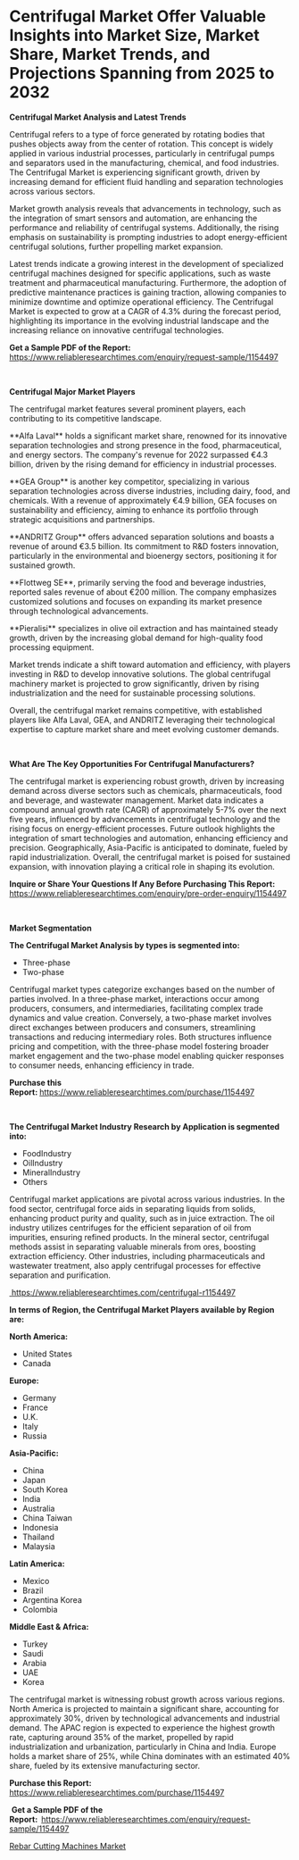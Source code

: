 <p><h1>Centrifugal Market Offer Valuable Insights into Market Size, Market Share, Market Trends, and Projections Spanning from 2025 to 2032</h1></p><p><strong>Centrifugal Market Analysis and Latest Trends</strong></p>
<p><p>Centrifugal refers to a type of force generated by rotating bodies that pushes objects away from the center of rotation. This concept is widely applied in various industrial processes, particularly in centrifugal pumps and separators used in the manufacturing, chemical, and food industries. The Centrifugal Market is experiencing significant growth, driven by increasing demand for efficient fluid handling and separation technologies across various sectors. </p><p>Market growth analysis reveals that advancements in technology, such as the integration of smart sensors and automation, are enhancing the performance and reliability of centrifugal systems. Additionally, the rising emphasis on sustainability is prompting industries to adopt energy-efficient centrifugal solutions, further propelling market expansion.</p><p>Latest trends indicate a growing interest in the development of specialized centrifugal machines designed for specific applications, such as waste treatment and pharmaceutical manufacturing. Furthermore, the adoption of predictive maintenance practices is gaining traction, allowing companies to minimize downtime and optimize operational efficiency. The Centrifugal Market is expected to grow at a CAGR of 4.3% during the forecast period, highlighting its importance in the evolving industrial landscape and the increasing reliance on innovative centrifugal technologies.</p></p>
<p><strong>Get a Sample PDF of the Report:&nbsp;</strong> <a href="https://www.reliableresearchtimes.com/enquiry/request-sample/1154497?utm_campaign=2472&utm_medium=2&utm_source=Github&utm_content=ia&utm_term=16022025&utm_id=centrifugal">https://www.reliableresearchtimes.com/enquiry/request-sample/1154497</a></p>
<p>&nbsp;</p>
<p><strong>Centrifugal Major Market Players</strong></p>
<p><p>The centrifugal market features several prominent players, each contributing to its competitive landscape. </p><p>**Alfa Laval** holds a significant market share, renowned for its innovative separation technologies and strong presence in the food, pharmaceutical, and energy sectors. The company's revenue for 2022 surpassed €4.3 billion, driven by the rising demand for efficiency in industrial processes.</p><p>**GEA Group** is another key competitor, specializing in various separation technologies across diverse industries, including dairy, food, and chemicals. With a revenue of approximately €4.9 billion, GEA focuses on sustainability and efficiency, aiming to enhance its portfolio through strategic acquisitions and partnerships.</p><p>**ANDRITZ Group** offers advanced separation solutions and boasts a revenue of around €3.5 billion. Its commitment to R&D fosters innovation, particularly in the environmental and bioenergy sectors, positioning it for sustained growth.</p><p>**Flottweg SE**, primarily serving the food and beverage industries, reported sales revenue of about €200 million. The company emphasizes customized solutions and focuses on expanding its market presence through technological advancements.</p><p>**Pieralisi** specializes in olive oil extraction and has maintained steady growth, driven by the increasing global demand for high-quality food processing equipment.</p><p>Market trends indicate a shift toward automation and efficiency, with players investing in R&D to develop innovative solutions. The global centrifugal machinery market is projected to grow significantly, driven by rising industrialization and the need for sustainable processing solutions. </p><p>Overall, the centrifugal market remains competitive, with established players like Alfa Laval, GEA, and ANDRITZ leveraging their technological expertise to capture market share and meet evolving customer demands.</p></p>
<p>&nbsp;</p>
<p><strong>What Are The Key Opportunities For Centrifugal Manufacturers?</strong></p>
<p><p>The centrifugal market is experiencing robust growth, driven by increasing demand across diverse sectors such as chemicals, pharmaceuticals, food and beverage, and wastewater management. Market data indicates a compound annual growth rate (CAGR) of approximately 5-7% over the next five years, influenced by advancements in centrifugal technology and the rising focus on energy-efficient processes. Future outlook highlights the integration of smart technologies and automation, enhancing efficiency and precision. Geographically, Asia-Pacific is anticipated to dominate, fueled by rapid industrialization. Overall, the centrifugal market is poised for sustained expansion, with innovation playing a critical role in shaping its evolution.</p></p>
<p><strong>Inquire or Share Your Questions If Any Before Purchasing This Report:</strong> <a href="https://www.reliableresearchtimes.com/enquiry/pre-order-enquiry/1154497?utm_campaign=2472&utm_medium=2&utm_source=Github&utm_content=ia&utm_term=16022025&utm_id=centrifugal">https://www.reliableresearchtimes.com/enquiry/pre-order-enquiry/1154497</a></p>
<p>&nbsp;</p>
<p><strong>Market Segmentation</strong></p>
<p><strong>The Centrifugal Market Analysis by types is segmented into:</strong></p>
<p><ul><li>Three-phase</li><li>Two-phase</li></ul></p>
<p><p>Centrifugal market types categorize exchanges based on the number of parties involved. In a three-phase market, interactions occur among producers, consumers, and intermediaries, facilitating complex trade dynamics and value creation. Conversely, a two-phase market involves direct exchanges between producers and consumers, streamlining transactions and reducing intermediary roles. Both structures influence pricing and competition, with the three-phase model fostering broader market engagement and the two-phase model enabling quicker responses to consumer needs, enhancing efficiency in trade.</p></p>
<p><strong>Purchase this Report:&nbsp;</strong><a href="https://www.reliableresearchtimes.com/purchase/1154497?utm_campaign=2472&utm_medium=2&utm_source=Github&utm_content=ia&utm_term=16022025&utm_id=centrifugal">https://www.reliableresearchtimes.com/purchase/1154497</a></p>
<p>&nbsp;</p>
<p><strong>The Centrifugal Market Industry Research by Application is segmented into:</strong></p>
<p><ul><li>FoodIndustry</li><li>OilIndustry</li><li>MineralIndustry</li><li>Others</li></ul></p>
<p><p>Centrifugal market applications are pivotal across various industries. In the food sector, centrifugal force aids in separating liquids from solids, enhancing product purity and quality, such as in juice extraction. The oil industry utilizes centrifuges for the efficient separation of oil from impurities, ensuring refined products. In the mineral sector, centrifugal methods assist in separating valuable minerals from ores, boosting extraction efficiency. Other industries, including pharmaceuticals and wastewater treatment, also apply centrifugal processes for effective separation and purification.</p></p>
<p><a href="https://www.reliableresearchtimes.com/centrifugal-r1154497?utm_campaign=2472&utm_medium=2&utm_source=Github&utm_content=ia&utm_term=16022025&utm_id=centrifugal">&nbsp;https://www.reliableresearchtimes.com/centrifugal-r1154497</a></p>
<p><strong>In terms of Region, the Centrifugal Market Players available by Region are:</strong></p>
<p>
    <p> <strong> North America: </strong>
        <ul>
            <li>United States</li>
            <li>Canada</li>
        </ul>
        </p> 
    <p> <strong> Europe: </strong>
        <ul>
            <li>Germany</li>
            <li>France</li>
            <li>U.K.</li>
            <li>Italy</li>
            <li>Russia</li>
        </ul>
        </p> 
    <p> <strong> Asia-Pacific: </strong>
        <ul>
            <li>China</li>
            <li>Japan</li>
            <li>South Korea</li>
            <li>India</li>
            <li>Australia</li>
            <li>China Taiwan</li>
            <li>Indonesia</li>
            <li>Thailand</li>
            <li>Malaysia</li>
        </ul>
        </p> 
    <p> <strong> Latin America: </strong>
        <ul>
            <li>Mexico</li>
            <li>Brazil</li>
            <li>Argentina Korea</li>
            <li>Colombia</li>
        </ul>
        </p> 
    <p> <strong> Middle East & Africa: </strong>
        <ul>
            <li>Turkey</li>
            <li>Saudi</li>
            <li>Arabia</li>
            <li>UAE</li>
            <li>Korea</li>
        </ul>
    </p>
    </p>
<p><p>The centrifugal market is witnessing robust growth across various regions. North America is projected to maintain a significant share, accounting for approximately 30%, driven by technological advancements and industrial demand. The APAC region is expected to experience the highest growth rate, capturing around 35% of the market, propelled by rapid industrialization and urbanization, particularly in China and India. Europe holds a market share of 25%, while China dominates with an estimated 40% share, fueled by its extensive manufacturing sector.</p></p>
<p><strong>Purchase this Report: </strong><a href="https://www.reliableresearchtimes.com/purchase/1154497?utm_campaign=2472&utm_medium=2&utm_source=Github&utm_content=ia&utm_term=16022025&utm_id=centrifugal">https://www.reliableresearchtimes.com/purchase/1154497</a></p>
<p>&nbsp;<strong>Get a Sample PDF of the Report:&nbsp;&nbsp;</strong><a href="https://www.reliableresearchtimes.com/enquiry/request-sample/1154497?utm_campaign=2472&utm_medium=2&utm_source=Github&utm_content=ia&utm_term=16022025&utm_id=centrifugal">https://www.reliableresearchtimes.com/enquiry/request-sample/1154497</a></p>
<p><strong></strong></p>
<p><p><a href="https://github.com/bholdsfofie/Market-Research-Report-List-1/blob/main/rebar-cutting-machines-market.md?utm_campaign=2472&utm_medium=2&utm_source=Github&utm_content=ia&utm_term=16022025&utm_id=centrifugal">Rebar Cutting Machines Market</a></p></p>